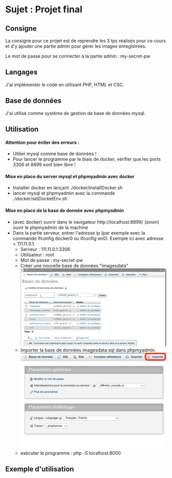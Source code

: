 # Sujet : Projet final
## Consigne
La consigne pour ce projet est de reprendre les 3 tps réalisés pour ce cours et d'y ajouter une partie admin pour gérer les images enregistrées. 

Le mot de passe pour se connecter à la partie admin : my-secret-pw

## Langages
J'ai implémenter le code en utilisant PHP, HTML et CSC.

## Base de données
J'ai utilisé comme système de gestion de base de données mysql.

## Utilisation
#### Attention pour éviter des erreurs :
* Utilier mysql comme base de données !
* Pour lancer le programme par le biais de docker, vérifier que les ports 3306 et 8899 sont bien libre !

#### Mise en place du server mysql et phpmyadmin avec docker
* Installer docker en lançant ./docker/installDocker.sh
* lancer mysql et phpmyadmin avec la commande ./docker/setDocketEnv.sh

#### Mise en place de la base de donnée avec phpmyadmin
* (avec docker) ouvrir dans le navigateur http://localhost:8899/ (sinon) ouvir le phpmyadmin de la machine
* Dans la partie serveur, entrer l'adresse ip (par exemple avec la commande ifconfig docker0 ou ifconfig en0). Exemple ici avec adresse = 111.11.0.1.
   * Serveur : 111.11.0.1:3306
   * Utilisateur : root
   * Mot de passe : my-secret-pw
   * Créer une nouvelle base de données "imagesdata" <img src="utils/pourReadMe/creation.png" />
   * Importer la base de données imagesdata.sql dans phpmyadmin. <img src="utils/pourReadMe/importer.png" />
   * exécuter le programme : php -S localhost:8000

## Exemple d'utilisation